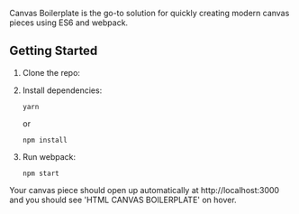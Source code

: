 Canvas Boilerplate is the go-to solution for quickly creating modern canvas pieces using ES6 and webpack.

## Getting Started

1.  Clone the repo:

2.  Install dependencies:

        yarn

    or

        npm install

3.  Run webpack:

        npm start

Your canvas piece should open up automatically at http://localhost:3000 and you should see 'HTML CANVAS BOILERPLATE' on hover.
